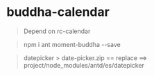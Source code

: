 # buddha-calendar

> Depend on rc-calendar

> npm i ant moment-buddha --save

> datepicker > date-picker.zip  == replace ==> project/node_modules/antd/es/datepicker



